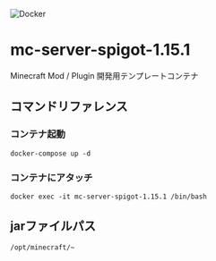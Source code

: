![Docker](https://github.com/kuroko3417/mc-server-spigot-1.15.1/workflows/Docker/badge.svg)

# mc-server-spigot-1.15.1

Minecraft Mod / Plugin 開発用テンプレートコンテナ

## コマンドリファレンス

### コンテナ起動

`docker-compose up -d`

### コンテナにアタッチ

`docker exec -it mc-server-spigot-1.15.1 /bin/bash`


## jarファイルパス

`/opt/minecraft/~`
